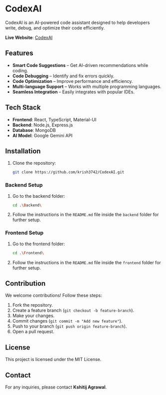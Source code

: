 # CodexAI

CodexAI is an AI-powered code assistant designed to help developers write, debug, and optimize their code efficiently.

**Live Website**: [CodexAI](https://codexai-ten.vercel.app/)

## Features

- **Smart Code Suggestions** – Get AI-driven recommendations while coding.
- **Code Debugging** – Identify and fix errors quickly.
- **Code Optimization** – Improve performance and efficiency.
- **Multi-language Support** – Works with multiple programming languages.
- **Seamless Integration** – Easily integrates with popular IDEs.

## Tech Stack

- **Frontend**: React, TypeScript, Material-UI
- **Backend**: Node.js, Express.js
- **Database**: MongoDB
- **AI Model**: Google Gemini API

## Installation

1. Clone the repository:

   ```bash
   git clone https://github.com/krish3742/CodexAI.git
   ```

### Backend Setup

1. Go to the backend folder:

   ```bash
   cd .\Backend\
   ```

2. Follow the instructions in the `README.md` file inside the `backend` folder for further setup.

### Frontend Setup

1. Go to the frontend folder:

   ```bash
   cd .\Frontend\
   ```

2. Follow the instructions in the `README.md` file inside the `frontend` folder for further setup.

## Contribution

We welcome contributions! Follow these steps:

1. Fork the repository.
2. Create a feature branch (`git checkout -b feature-branch`).
3. Make your changes.
4. Commit changes (`git commit -m "Add new feature"`).
5. Push to your branch (`git push origin feature-branch`).
6. Open a pull request.

## License

This project is licensed under the MIT License.

## Contact

For any inquiries, please contact **Kshitij Agrawal**.
